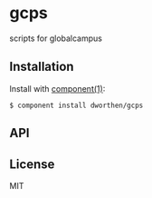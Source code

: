 
# gcps

  scripts for globalcampus

## Installation

  Install with [component(1)](http://component.io):

    $ component install dworthen/gcps

## API



## License

  MIT

